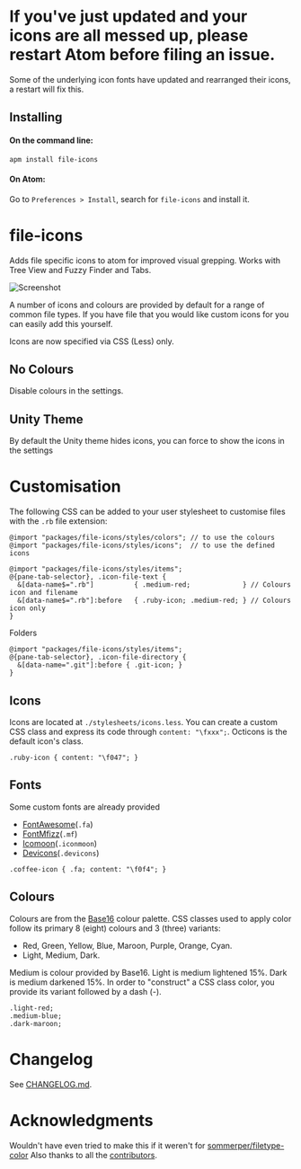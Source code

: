 # If you've just updated and your icons are all messed up, please restart Atom before filing an issue.

Some of the underlying icon fonts have updated and rearranged their icons, a restart will fix this.

## Installing
#### On the command line:
```ssh
apm install file-icons
```
#### On Atom:
Go to `Preferences > Install`, search for `file-icons` and install it.

# file-icons

Adds file specific icons to atom for improved visual grepping. Works with Tree View and Fuzzy Finder and Tabs.

![Screenshot](https://raw.githubusercontent.com/DanBrooker/file-icons/master/preview.png)

A number of icons and colours are provided by default for a range of common file types.
If you have file that you would like custom icons for you can easily add this yourself.

Icons are now specified via CSS (Less) only.

## No Colours

Disable colours in the settings.

## Unity Theme

By default the Unity theme hides icons, you can force to show the icons in the settings

# Customisation
The following CSS can be added to your user stylesheet to customise files with the `.rb` file extension:

```less
@import "packages/file-icons/styles/colors"; // to use the colours
@import "packages/file-icons/styles/icons";  // to use the defined icons
```

```less
@import "packages/file-icons/styles/items";
@{pane-tab-selector}, .icon-file-text {
  &[data-name$=".rb"]          { .medium-red;             } // Colours icon and filename
  &[data-name$=".rb"]:before   { .ruby-icon; .medium-red; } // Colours icon only
}
```

Folders
```less
@import "packages/file-icons/styles/items";
@{pane-tab-selector}, .icon-file-directory {
  &[data-name=".git"]:before { .git-icon; }
}
```

## Icons
Icons are located at `./stylesheets/icons.less`. You can create a custom CSS class and express its code through `content: "\fxxx";`. Octicons is the default icon's class.

```less
.ruby-icon { content: "\f047"; }
```

## Fonts
Some custom fonts are already provided
* [FontAwesome](http://fortawesome.github.io/Font-Awesome/)(`.fa`)
* [FontMfizz](http://fizzed.com/oss/font-mfizz)(`.mf`)
* [Icomoon](https://icomoon.io/)(`.iconmoon`)
* [Devicons](http://vorillaz.github.io/devicons/)(`.devicons`)

```less
.coffee-icon { .fa; content: "\f0f4"; }
```

## Colours

Colours are from the [Base16](https://github.com/chriskempson/base16) colour palette. CSS classes used to apply color follow its primary 8 (eight) colours and 3 (three) variants:

  * Red, Green, Yellow, Blue, Maroon, Purple, Orange, Cyan.
  * Light, Medium, Dark.

Medium is colour provided by Base16. Light is medium lightened 15%. Dark is medium darkened 15%. In order to "construct" a CSS class color, you provide its variant followed by a dash (-).

```less
.light-red;
.medium-blue;
.dark-maroon;
```

# Changelog
See [CHANGELOG.md](CHANGELOG.md).


# Acknowledgments

Wouldn't have even tried to make this if it weren't for [sommerper/filetype-color](https://github.com/sommerper/filetype-color)
Also thanks to all the [contributors](https://github.com/DanBrooker/file-icons/graphs/contributors).
